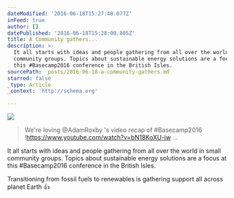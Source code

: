 ```yaml
---
dateModified: '2016-06-18T15:27:48.077Z'
inFeed: true
author: []
datePublished: '2016-06-18T15:28:00.805Z'
title: A Community gathers...
description: >-
  It all starts with ideas and people gathering from all over the world in small
  community groups. Topics about sustainable energy solutions are a focus at
  this #Basecamp2016 conference in the British Isles.
sourcePath: _posts/2016-06-18-a-community-gathers.md
starred: false
_type: Article
_context: 'http://schema.org'

---
```

![](https://the-grid-user-content.s3-us-west-2.amazonaws.com/5ba0bfb5-cdc1-4d64-be14-2b01eace44ca.jpg)

> We're loving @AdamRoxby 's video recap of \#Basecamp2016 !https://www.youtube.com/watch?v=bN18KoXU-iw ...

It all starts with ideas and people gathering from all over the world in small community groups. Topics about sustainable energy solutions are a focus at this \#Basecamp2016 conference in the British Isles.

Transitioning from fossil fuels to renewables is gathering support all across planet Earth 👍
